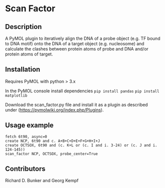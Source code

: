 # Scan Factor

## Description

A PyMOL plugin to iteratively align the DNA of a probe object (e.g. TF bound to DNA motif) onto the DNA of a target object (e.g. nucleosome) and calculate the clashes between protein atoms of probe and DNA and/or protein atoms of target.

## Installation

Requires PyMOL with python > 3.x

In the PyMOL console install dependencies
`pip install pandas`
`pip install matplotlib`

Download the scan_factor.py file and install it as a plugin as described under (https://pymolwiki.org/index.php/Plugins).

## Usage example

```
fetch 6t90, async=0
create NCP, 6t90 and c. A+B+C+D+E+F+G+H+I+J
create OCTSOX, 6t90 and (c. K+L or (c. I and i. 3-24) or (c. J and i. 124-145))
scan_factor NCP, OCTSOX, probe_center=True
```

## Contributors

Richard D. Bunker and Georg Kempf